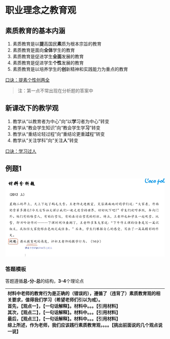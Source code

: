 # 职业理念之教育观

## 素质教育的基本内涵

1. 素质教育是以**提**高国民**素**质为根本宗旨的教育
2. 素质教育是面向**全体**学生的教育
3. 素质教育是促进学生**全面**发展的教育
4. 素质教育是促进学生**个性**发展的教育
5. 素质教育是以培养学生的**创**新精神和实践能力为重点的教育

<u>口诀：提素个性创两全</u>

> 注：第一点不常出现在分析题的答案中

## 新课改下的教学观

1. 教学从“以教育者为中心”向“以**学**习者为中心”转变
2. 教学从“教会学生知识”向“教会学生学**习**”转变
3. 教学从“重结论轻过程”向“重结论更重**过**程”转变
4. 教学从“关注学科”向“关注**人**”转变

<u>口诀：学习过人</u>

## 例题1

![image-20240708161631732](.\assets\image-20240708161631732.png)

### 答题模板

答题遵循**总-分-总**的结构，**3-4**个理论点

| 材料中老师的教育行为是正确的（错误的），遵循了（违背了）素质教育观的相关要求，值得我们学习（希望老师们引以为戒）。<br />首先，【观点一】，【一句话解释】。材料中。。。【引用材料】<br />其次，【观点二】，【一句话解释】。材料中。。。【引用材料】<br />最后，【观点三】，【一句话解释】。材料中。。。【引用材料】<br />综上所述，作为老师，我们应该践行素质教育观，。。。【挑出前面说的几个观点说一说】 |
| :----------------------------------------------------------- |


